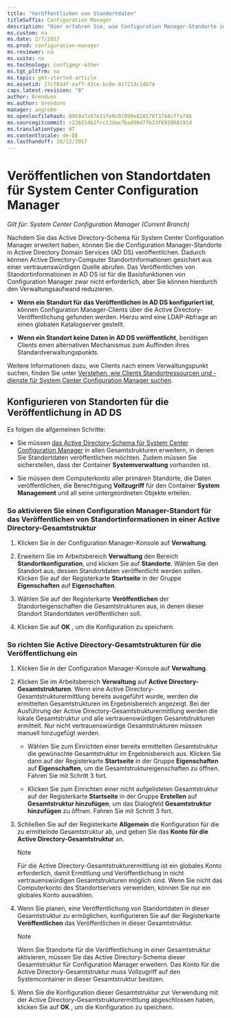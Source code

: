 ```yaml
---
title: "Veröffentlichen von Standortdaten"
titleSuffix: Configuration Manager
description: "Hier erfahren Sie, wie Configuration Manager-Standorte in Active Directory Domain Services veröffentlicht werden."
ms.custom: na
ms.date: 2/7/2017
ms.prod: configuration-manager
ms.reviewer: na
ms.suite: na
ms.technology: configmgr-other
ms.tgt_pltfrm: na
ms.topic: get-started-article
ms.assetid: 17cf034f-eaff-43ce-bc8e-917213c1db74
caps.latest.revision: "8"
author: Brenduns
ms.author: brenduns
manager: angrobe
ms.openlocfilehash: 8969a7a97e11fe0c01999e828578f3748cffa74b
ms.sourcegitcommit: c236214b2fcc13dae7bad96d7fb33f692868191d
ms.translationtype: HT
ms.contentlocale: de-DE
ms.lasthandoff: 10/12/2017
---
```

# <a name="publish-site-data-for-system-center-configuration-manager"></a>Veröffentlichen von Standortdaten für System Center Configuration Manager

*Gilt für: System Center Configuration Manager (Current Branch)*

Nachdem Sie das Active Directory-Schema für System Center Configuration Manager erweitert haben, können Sie die Configuration Manager-Standorte in Active Directory Domain Services (AD DS) veröffentlichen. Dadurch können Active Directory-Computer Standortinformationen gesichert aus einer vertrauenswürdigen Quelle abrufen. Das Veröffentlichen von Standortinformationen in AD DS ist für die Basisfunktionen von Configuration Manager zwar nicht erforderlich, aber Sie können hierdurch den Verwaltungsaufwand reduzieren.  

-   **Wenn ein Standort für das Veröffentlichen in AD DS konfiguriert ist**, können Configuration Manager-Clients über die Active Directory-Veröffentlichung gefunden werden. Hierzu wird eine LDAP-Abfrage an einen globalen Katalogserver gestellt.  

-   **Wenn ein Standort keine Daten in AD DS veröffentlicht**, benötigen Clients einen alternativen Mechanismus zum Auffinden ihres Standardverwaltungspunkts.  

Weitere Informationen dazu, wie Clients nach einem Verwaltungspunkt suchen, finden Sie unter [Verstehen, wie Clients Standortressourcen und -dienste für System Center Configuration Manager suchen](../../../../core/plan-design/hierarchy/understand-how-clients-find-site-resources-and-services.md).  

## <a name="configure-sites-to-publish-to-ad-ds"></a>Konfigurieren von Standorten für die Veröffentlichung in AD DS  
 Es folgen die allgemeinen Schritte:  

-   Sie müssen [das Active Directory-Schema für System Center Configuration Manager](../../../../core/plan-design/network/extend-the-active-directory-schema.md) in allen Gesamtstrukturen erweitern, in denen Sie Standortdaten veröffentlichen möchten. Zudem müssen Sie sicherstellen, dass der Container **Systemverwaltung** vorhanden ist.  

-   Sie müssen dem Computerkonto aller primären Standorte, die Daten veröffentlichen, die Berechtigung **Vollzugriff** für den Container **System Management** und all seine untergeordneten Objekte erteilen.  

### <a name="to-enable-a-configuration-manager-site-to-publish-site-information-to-active-directory-forest"></a>So aktivieren Sie einen Configuration Manager-Standort für das Veröffentlichen von Standortinformationen in einer Active Directory-Gesamtstruktur

1.  Klicken Sie in der Configuration Manager-Konsole auf **Verwaltung**.  

2.  Erweitern Sie im Arbeitsbereich **Verwaltung** den Bereich **Standortkonfiguration**, und klicken Sie auf **Standorte**. Wählen Sie den Standort aus, dessen Standortdaten veröffentlicht werden sollen. Klicken Sie auf der Registerkarte **Startseite** in der Gruppe **Eigenschaften** auf **Eigenschaften**.  

3.  Wählen Sie auf der Registerkarte **Veröffentlichen** der Standorteigenschaften die Gesamtstrukturen aus, in denen dieser Standort Standortdaten veröffentlichen soll.  

4.  Klicken Sie auf **OK** , um die Konfiguration zu speichern.  

### <a name="to-set-up-active-directory-forests-for-publishing"></a>So richten Sie Active Directory-Gesamtstrukturen für die Veröffentlichung ein  

1.  Klicken Sie in der Configuration Manager-Konsole auf **Verwaltung**.  

2.  Klicken Sie im Arbeitsbereich **Verwaltung** auf **Active Directory-Gesamtstrukturen**. Wenn eine Active Directory-Gesamtstrukturermittlung bereits ausgeführt wurde, werden die ermittelten Gesamtstrukturen im Ergebnisbereich angezeigt. Bei der Ausführung der Active Directory-Gesamtstrukturermittlung werden die lokale Gesamtstruktur und alle vertrauenswürdigen Gesamtstrukturen ermittelt. Nur nicht vertrauenswürdige Gesamtstrukturen müssen manuell hinzugefügt werden.  

    -   Wählen Sie zum Einrichten einer bereits ermittelten Gesamtstruktur die gewünschte Gesamtstruktur im Ergebnisbereich aus. Klicken Sie dann auf der Registerkarte **Startseite** in der Gruppe **Eigenschaften** auf **Eigenschaften**, um die Gesamtstruktureigenschaften zu öffnen. Fahren Sie mit Schritt 3 fort.  

    -   Klicken Sie zum Einrichten einer nicht aufgelisteten Gesamtstruktur auf der Registerkarte **Startseite** in der Gruppe **Erstellen** auf **Gesamtstruktur hinzufügen**, um das Dialogfeld **Gesamtstruktur hinzufügen** zu öffnen. Fahren Sie mit Schritt 3 fort.  

3.  Schließen Sie auf der Registerkarte **Allgemein** die Konfiguration für die zu ermittelnde Gesamtstruktur ab, und geben Sie das **Konto für die Active Directory-Gesamtstruktur** an.  

    > [!NOTE]  
    >  Für die Active Directory-Gesamtstrukturermittlung ist ein globales Konto erforderlich, damit Ermittlung und Veröffentlichung in nicht vertrauenswürdigen Gesamtstrukturen möglich sind. Wenn Sie nicht das Computerkonto des Standortservers verwenden, können Sie nur ein globales Konto auswählen.  

4.  Wenn Sie planen, eine Veröffentlichung von Standortdaten in dieser Gesamtstruktur zu ermöglichen, konfigurieren Sie auf der Registerkarte **Veröffentlichen** das Veröffentlichen in dieser Gesamtstruktur.  

    > [!NOTE]  
    >  Wenn Sie Standorte für die Veröffentlichung in einer Gesamtstruktur aktivieren, müssen Sie das Active Directory-Schema dieser Gesamtstruktur für Configuration Manager erweitern. Das Konto für die Active Directory-Gesamtstruktur muss Vollzugriff auf den Systemcontainer in dieser Gesamtstruktur besitzen.  

5.  Wenn Sie die Konfiguration dieser Gesamtstruktur zur Verwendung mit der Active Directory-Gesamtstrukturermittlung abgeschlossen haben, klicken Sie auf **OK** , um die Konfiguration zu speichern.  
